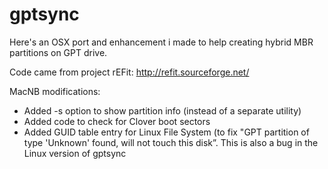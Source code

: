 gptsync
=======

Here's an OSX port and enhancement i made to help creating hybrid MBR partitions on GPT drive.

Code came from project rEFit: http://refit.sourceforge.net/

MacNB modifications:

- Added -s option to show partition info (instead of a separate utility)
- Added code to check for Clover boot sectors
- Added GUID table entry for Linux File System (to fix "GPT partition of type 'Unknown' found, will not touch this disk”. This is also a bug in the Linux version of gptsync